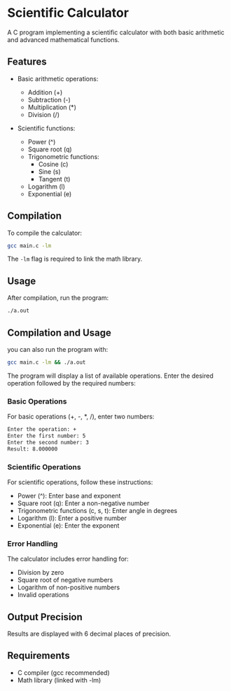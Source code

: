 # Scientific Calculator

A C program implementing a scientific calculator with both basic arithmetic and advanced mathematical functions.

## Features

- Basic arithmetic operations:
  - Addition (+)
  - Subtraction (-)
  - Multiplication (*)
  - Division (/)

- Scientific functions:
  - Power (^)
  - Square root (q)
  - Trigonometric functions:
    - Cosine (c)
    - Sine (s)
    - Tangent (t)
  - Logarithm (l)
  - Exponential (e)

## Compilation

To compile the calculator:

```bash
gcc main.c -lm
```

The `-lm` flag is required to link the math library.

## Usage

After compilation, run the program:

```bash
./a.out
```

## Compilation and Usage

you can also run the program with:

```bash
gcc main.c -lm && ./a.out
```

The program will display a list of available operations. Enter the desired operation followed by the required numbers:

### Basic Operations

For basic operations (+, -, *, /), enter two numbers:

```bash
Enter the operation: +
Enter the first number: 5
Enter the second number: 3
Result: 8.000000
```

### Scientific Operations

For scientific operations, follow these instructions:

- Power (^): Enter base and exponent
- Square root (q): Enter a non-negative number
- Trigonometric functions (c, s, t): Enter angle in degrees
- Logarithm (l): Enter a positive number
- Exponential (e): Enter the exponent

### Error Handling

The calculator includes error handling for:

- Division by zero
- Square root of negative numbers
- Logarithm of non-positive numbers
- Invalid operations

## Output Precision

Results are displayed with 6 decimal places of precision.

## Requirements

- C compiler (gcc recommended)
- Math library (linked with -lm)
